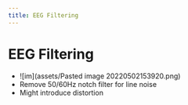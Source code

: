 ```yaml
---
title: EEG Filtering
---
```


# EEG Filtering
- ![im](assets/Pasted image 20220502153920.png)
- Remove 50/60Hz notch filter for line noise
- Might introduce distortion














